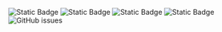 ![Static Badge](https://img.shields.io/badge/blacklists-60-000000) ![Static Badge](https://img.shields.io/badge/blacklisted-2723683-cc0000) ![Static Badge](https://img.shields.io/badge/whitelisted-2242-00CC00) ![Static Badge](https://img.shields.io/badge/streaming_blacklist-28106-000000) ![GitHub issues](https://img.shields.io/github/issues/fabriziosalmi/blacklists)
